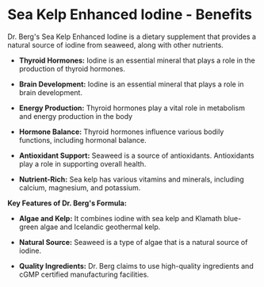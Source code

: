 # Sea Kelp Enhanced Iodine - Benefits

Dr. Berg's Sea Kelp Enhanced Iodine is a dietary supplement that provides a natural source of iodine from seaweed, along with other nutrients. 

- **Thyroid Hormones:** Iodine is an essential mineral that plays a role in the production of thyroid hormones. 

- **Brain Development:** Iodine is an essential mineral that plays a role in brain development. 

- **Energy Production:** Thyroid hormones play a vital role in metabolism and energy production in the body 

- **Hormone Balance:** Thyroid hormones influence various bodily functions, including hormonal balance. 

- **Antioxidant Support:** Seaweed is a source of antioxidants. Antioxidants play a role in supporting overall health. 

- **Nutrient-Rich:** Sea kelp has various vitamins and minerals, including calcium, magnesium, and potassium.    

**Key Features of Dr. Berg's Formula:** 

- **Algae and Kelp:** It combines iodine with sea kelp and Klamath blue-green algae and Icelandic geothermal kelp. 

- **Natural Source:** Seaweed is a type of algae that is a natural source of iodine. 

- **Quality Ingredients:** Dr. Berg claims to use high-quality ingredients and cGMP certified manufacturing facilities.
